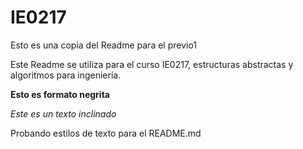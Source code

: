 # IE0217
Esto es una copia del Readme para el previo1

Este Readme se utiliza para el curso IE0217, estructuras abstractas y algoritmos para ingeniería.

**Esto es formato negrita**

_Este es un texto inclinado_

Probando estilos de texto para el README.md
